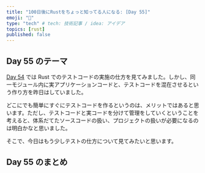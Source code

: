 ```yaml
---
title: "100日後にRustをちょっと知ってる人になる: [Day 55]"
emoji: "🦀"
type: "tech" # tech: 技術記事 / idea: アイデア
topics: [rust]
published: false
---
```

## Day 55 のテーマ

[Day 54](https://zenn.dev/shinyay/articles/hello-rust-day054) では Rust でのテストコードの実施の仕方を見てみました。しかし、同一モジュール内に実アプリケーションコードと、テストコードを混在させるという作り方を昨日はしていました。

どこにでも簡単にすぐにテストコードを作るというのは、メリットではあると思います。ただし、テストコードと実コードを分けて管理をしていくということを考えると、体系だてたソースコードの扱い、プロジェクトの扱いが必要になるのは明白かなと思いました。

そこで、今日はもう少しテストの仕方について見てみたいと思います。


## Day 55 のまとめ
